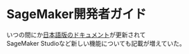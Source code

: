 # SageMaker開発者ガイド

いつの間にか[日本語版のドキュメント](https://docs.aws.amazon.com/ja_jp/sagemaker/latest/dg/whatis.html)が更新されて  
SageMaker Studioなど新しい機能についても記載が増えていた。


